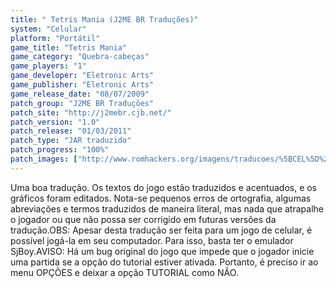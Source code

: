 ```yaml
---
title: " Tetris Mania (J2ME BR Traduções)"
system: "Celular"
platform: "Portátil"
game_title: "Tetris Mania"
game_category: "Quebra-cabeças"
game_players: "1"
game_developer: "Eletronic Arts"
game_publisher: "Eletronic Arts"
game_release_date: "08/07/2009"
patch_group: "J2ME BR Traduções"
patch_site: "http://j2mebr.cjb.net/"
patch_version: "1.0"
patch_release: "01/03/2011"
patch_type: "JAR traduzido"
patch_progress: "100%"
patch_images: ["http://www.romhackers.org/imagens/traducoes/%5BCEL%5D%20Tetris%20Mania%20-%20J2ME%20BR%20Tradu%C3%A7%C3%B5es%20-%201.jpg","http://www.romhackers.org/imagens/traducoes/%5BCEL%5D%20Tetris%20Mania%20-%20J2ME%20BR%20Tradu%C3%A7%C3%B5es%20-%202.jpg","http://www.romhackers.org/imagens/traducoes/%5BCEL%5D%20Tetris%20Mania%20-%20J2ME%20BR%20Tradu%C3%A7%C3%B5es%20-%203.jpg"]
---
```

Uma boa tradução. Os textos do jogo estão traduzidos e acentuados, e os gráficos foram editados. Nota-se pequenos erros de ortografia, algumas abreviações e termos traduzidos de maneira literal, mas nada que atrapalhe o jogador ou que não possa ser corrigido em futuras versões da tradução.OBS: Apesar desta tradução ser feita para um jogo de celular, é possível jogá-la em seu computador. Para isso, basta ter o emulador SjBoy.AVISO: Há um bug original do jogo que impede que o jogador inicie uma partida se a opção do tutorial estiver ativada. Portanto, é preciso ir ao menu OPÇÕES e deixar a opção TUTORIAL como NÃO.